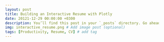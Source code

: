 ```yaml
---
layout: post
title: Building an Interactive Resume with Plotly
date: 20121-12-29 00:00:00 +0300
description: You’ll find this post in your `_posts` directory. Go ahead and edit it and re-build the site to see your changes. # Add post description (optional)
img: interactive_resume.png # Add image post (optional)
tags: [Productivity, Resume, CV] # add tag
---
```


